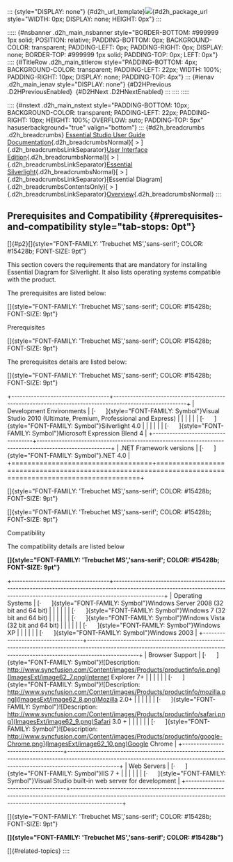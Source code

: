 ::: {style="DISPLAY: none"}
[](ms-xhelp:///?Id=d2h_url_template){#d2h_url_template}![](!package_url!){#d2h_package_url style="WIDTH: 0px; DISPLAY: none; HEIGHT: 0px"}
:::

::::: {#nsbanner .d2h_main_nsbanner style="BORDER-BOTTOM: #999999 1px solid; POSITION: relative; PADDING-BOTTOM: 0px; BACKGROUND-COLOR: transparent; PADDING-LEFT: 0px; PADDING-RIGHT: 0px; DISPLAY: none; BORDER-TOP: #999999 1px solid; PADDING-TOP: 0px; LEFT: 0px"}
:::: {#TitleRow .d2h_main_titlerow style="PADDING-BOTTOM: 4px; BACKGROUND-COLOR: transparent; PADDING-LEFT: 22px; WIDTH: 100%; PADDING-RIGHT: 10px; DISPLAY: none; PADDING-TOP: 4px"}
::: {#ienav .d2h_main_ienav style="DISPLAY: none"}
[](ms-xhelp:///?Id=c97fb306-adc9-4661-b66f-10bfdc678f4b){#D2HPrevious .D2HPreviousEnabled}  [](ms-xhelp:///?Id=d161ca16-75b1-4925-84e2-daef45574a40){#D2HNext .D2HNextEnabled}
:::
::::
:::::

:::: {#nstext .d2h_main_nstext style="PADDING-BOTTOM: 10px; BACKGROUND-COLOR: transparent; PADDING-LEFT: 22px; PADDING-RIGHT: 10px; HEIGHT: 100%; OVERFLOW: auto; PADDING-TOP: 5px" hasuserbackground="true" valign="bottom"}
::: {#d2h_breadcrumbs .d2h_breadcrumbs}
[Essential Studio User Guide Documentation](ms-xhelp:///?Id=12457748-09e3-4d74-a240-8e049cedf030){.d2h_breadcrumbsNormal}[ \> ]{.d2h_breadcrumbsLinkSeparator}[User Interface Edition](ms-xhelp:///?Id=c29296b7-531c-413b-a0ec-488ca1f7f669){.d2h_breadcrumbsNormal}[ \> ]{.d2h_breadcrumbsLinkSeparator}[Essential Silverlight](ms-xhelp:///?Id=66221bd1-ba2e-43c2-94a7-618f50e01d24){.d2h_breadcrumbsNormal}[ \> ]{.d2h_breadcrumbsLinkSeparator}[Essential Diagram]{.d2h_breadcrumbsContentsOnly}[ \> ]{.d2h_breadcrumbsLinkSeparator}[Overview](ms-xhelp:///?Id=f1d5a770-8850-4b97-887b-3d0865e8c02e){.d2h_breadcrumbsNormal}
:::

## Prerequisites and Compatibility {#prerequisites-and-compatibility style="tab-stops: 0pt"}

[]{#p2}[]{style="FONT-FAMILY: 'Trebuchet MS','sans-serif'; COLOR: #15428b; FONT-SIZE: 9pt"} 

This section covers the requirements that are mandatory for installing Essential Diagram for Silverlight. It also lists operating systems compatible with the product.

The prerequisites are listed below:

[]{style="FONT-FAMILY: 'Trebuchet MS','sans-serif'; COLOR: #15428b; FONT-SIZE: 9pt"} 

Prerequisites

[]{style="FONT-FAMILY: 'Trebuchet MS','sans-serif'; COLOR: #15428b; FONT-SIZE: 9pt"} 

The prerequisites details are listed below:

[]{style="FONT-FAMILY: 'Trebuchet MS','sans-serif'; COLOR: #15428b; FONT-SIZE: 9pt"} 

+-----------------------------------+--------------------------------------------------------------------------------------------------------+
| Development Environments          | [·      ]{style="FONT-FAMILY: Symbol"}Visual Studio 2010 (Ultimate, Premium, Professional and Express) |
|                                   |                                                                                                        |
|                                   | [·      ]{style="FONT-FAMILY: Symbol"}Silverlight 4.0                                                  |
|                                   |                                                                                                        |
|                                   | [·      ]{style="FONT-FAMILY: Symbol"}Microsoft Expression Blend 4                                     |
+-----------------------------------+--------------------------------------------------------------------------------------------------------+
| .NET Framework versions           | [·      ]{style="FONT-FAMILY: Symbol"}.NET 4.0                                                         |
+===================================+========================================================================================================+

[]{style="FONT-FAMILY: 'Trebuchet MS','sans-serif'; COLOR: #15428b; FONT-SIZE: 9pt"} 

[]{style="FONT-FAMILY: 'Trebuchet MS','sans-serif'; COLOR: #15428b; FONT-SIZE: 9pt"} 

Compatibility

The compatibility details are listed below

**[]{style="FONT-FAMILY: 'Trebuchet MS','sans-serif'; COLOR: #15428b; FONT-SIZE: 9pt"}** 

+-----------------------------------+------------------------------------------------------------------------------------------------------------------------------------------------------------------------------+
| Operating Systems                 | [·      ]{style="FONT-FAMILY: Symbol"}Windows Server 2008 (32 bit and 64 bit)                                                                                                |
|                                   |                                                                                                                                                                              |
|                                   | [·      ]{style="FONT-FAMILY: Symbol"}Windows 7 (32 bit and 64 bit)                                                                                                          |
|                                   |                                                                                                                                                                              |
|                                   | [·      ]{style="FONT-FAMILY: Symbol"}Windows Vista (32 bit and 64 bit)                                                                                                      |
|                                   |                                                                                                                                                                              |
|                                   | [·      ]{style="FONT-FAMILY: Symbol"}Windows XP                                                                                                                             |
|                                   |                                                                                                                                                                              |
|                                   | [·      ]{style="FONT-FAMILY: Symbol"}Windows 2003                                                                                                                           |
+-----------------------------------+------------------------------------------------------------------------------------------------------------------------------------------------------------------------------+
| Browser Support                   | [·      ]{style="FONT-FAMILY: Symbol"}![Description: http://www.syncfusion.com/Content/images/Products/productinfo/ie.png](ImagesExt/image62_7.png)Internet Explorer 7+      |
|                                   |                                                                                                                                                                              |
|                                   | [·      ]{style="FONT-FAMILY: Symbol"}![Description: http://www.syncfusion.com/Content/images/Products/productinfo/mozilla.png](ImagesExt/image62_8.png)Mozilla 2.0+         |
|                                   |                                                                                                                                                                              |
|                                   | [·      ]{style="FONT-FAMILY: Symbol"}![Description: http://www.syncfusion.com/Content/images/Products/productinfo/safari.png](ImagesExt/image62_9.png)Safari 3.0 +          |
|                                   |                                                                                                                                                                              |
|                                   | [·      ]{style="FONT-FAMILY: Symbol"}![Description: http://www.syncfusion.com/Content/images/Products/productinfo/google-Chrome.png](ImagesExt/image62_10.png)Google Chrome |
+-----------------------------------+------------------------------------------------------------------------------------------------------------------------------------------------------------------------------+
| Web Servers                       | [·      ]{style="FONT-FAMILY: Symbol"}IIS 7 +                                                                                                                                |
|                                   |                                                                                                                                                                              |
|                                   | [·      ]{style="FONT-FAMILY: Symbol"}Visual Studio built-in web server for development                                                                                      |
+-----------------------------------+------------------------------------------------------------------------------------------------------------------------------------------------------------------------------+

[]{style="FONT-FAMILY: 'Trebuchet MS','sans-serif'; COLOR: #15428b; FONT-SIZE: 9pt"} 

**[]{style="FONT-FAMILY: 'Trebuchet MS','sans-serif'; COLOR: #15428b"}** 

[]{#related-topics}
::::
